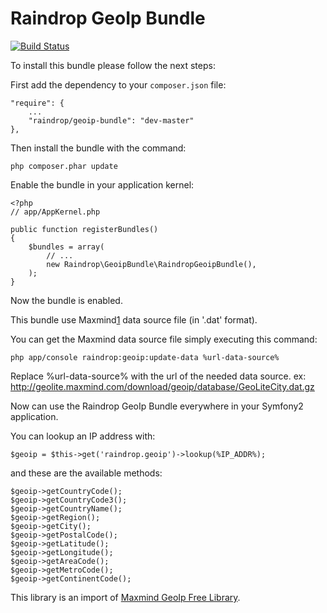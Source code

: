 # Raindrop GeoIp Bundle #

[![Build Status](https://travis-ci.org/raindropdevs/RaindropGeoipBundle.png?branch=master)](https://travis-ci.org/raindropdevs/RaindropGeoipBundle)

To install this bundle please follow the next steps:

First add the dependency to your `composer.json` file:

    "require": {
        ...
        "raindrop/geoip-bundle": "dev-master"
    },

Then install the bundle with the command:

    php composer.phar update

Enable the bundle in your application kernel:

    <?php
    // app/AppKernel.php

    public function registerBundles()
    {
        $bundles = array(
            // ...
            new Raindrop\GeoipBundle\RaindropGeoipBundle(),
        );
    }

Now the bundle is enabled.

This bundle use Maxmind[1] data source file (in '.dat' format).

You can get the Maxmind data source file simply executing this command:

    php app/console raindrop:geoip:update-data %url-data-source%

Replace %url-data-source% with the url of the needed data source.
ex: http://geolite.maxmind.com/download/geoip/database/GeoLiteCity.dat.gz

Now can use the Raindrop GeoIp Bundle everywhere in your Symfony2 application.

You can lookup an IP address with:

    $geoip = $this->get('raindrop.geoip')->lookup(%IP_ADDR%);

and these are the available methods:

    $geoip->getCountryCode();
    $geoip->getCountryCode3();
    $geoip->getCountryName();
    $geoip->getRegion();
    $geoip->getCity();
    $geoip->getPostalCode();
    $geoip->getLatitude();
    $geoip->getLongitude();
    $geoip->getAreaCode();
    $geoip->getMetroCode();
    $geoip->getContinentCode();

This library is an import of [Maxmind GeoIp Free Library][1].

[1]: http://www.maxmind.com/